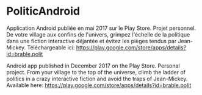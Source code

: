 # PoliticAndroid

Application Android publiée en mai 2017 sur le Play Store. Projet personnel. 
De votre village aux confins de l'univers, grimpez l'échelle de la politique dans une fiction interactive déjantée et évitez les pièges tendus par Jean-Mickey.
Téléchargeable ici: https://play.google.com/store/apps/details?id=brable.polit

Android app published in December 2017 on the Play Store. Personal project. 
From your village to the top of the universe, climb the ladder of politics in a crazy interactive fiction and avoid the traps of Jean-Mickey.
Available here: https://play.google.com/store/apps/details?id=brable.polit
